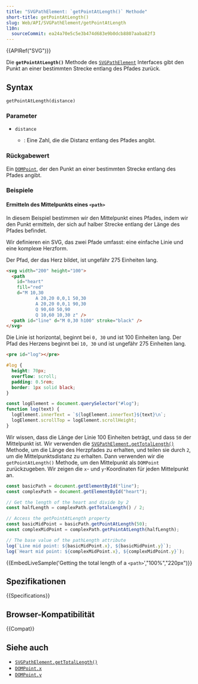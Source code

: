 ```yaml
---
title: "SVGPathElement: `getPointAtLength()` Methode"
short-title: getPointAtLength()
slug: Web/API/SVGPathElement/getPointAtLength
l10n:
  sourceCommit: ea24a70e5c5e3b474d683e9b0dcb8807aaba82f3
---
```


{{APIRef("SVG")}}

Die **`getPointAtLength()`** Methode des [`SVGPathElement`](/de/docs/Web/API/SVGPathElement) Interfaces gibt den Punkt an einer bestimmten Strecke entlang des Pfades zurück.

## Syntax

```js-nolint
getPointAtLength(distance)
```

### Parameter

- `distance`

  - : Eine Zahl, die die Distanz entlang des Pfades angibt.

### Rückgabewert

Ein [`DOMPoint`](/de/docs/Web/API/DOMPoint), der den Punkt an einer bestimmten Strecke entlang des Pfades angibt.

### Beispiele

#### Ermitteln des Mittelpunkts eines `<path>`

In diesem Beispiel bestimmen wir den Mittelpunkt eines Pfades, indem wir den Punkt ermitteln, der sich auf halber Strecke entlang der Länge des Pfades befindet.

Wir definieren ein SVG, das zwei Pfade umfasst: eine einfache Linie und eine komplexe Herzform.

Der Pfad, der das Herz bildet, ist ungefähr 275 Einheiten lang.

```html
<svg width="200" height="100">
  <path
    id="heart"
    fill="red"
    d="M 10,30
           A 20,20 0,0,1 50,30
           A 20,20 0,0,1 90,30
           Q 90,60 50,90
           Q 10,60 10,30 z" />
  <path id="line" d="M 0,30 h100" stroke="black" />
</svg>
```

Die Linie ist horizontal, beginnt bei `0, 30` und ist 100 Einheiten lang.
Der Pfad des Herzens beginnt bei `10, 30` und ist ungefähr 275 Einheiten lang.

```html hidden
<pre id="log"></pre>
```

```css hidden
#log {
  height: 70px;
  overflow: scroll;
  padding: 0.5rem;
  border: 1px solid black;
}
```

```js hidden
const logElement = document.querySelector("#log");
function log(text) {
  logElement.innerText = `${logElement.innerText}${text}\n`;
  logElement.scrollTop = logElement.scrollHeight;
}
```

Wir wissen, dass die Länge der Linie 100 Einheiten beträgt, und dass `50` der Mittelpunkt ist.
Wir verwenden die [`SVGPathElement.getTotalLength()`](/de/docs/Web/API/SVGPathElement/getTotalLength) Methode, um die Länge des Herzpfades zu erhalten, und teilen sie durch `2`, um die Mittelpunktsdistanz zu erhalten.
Dann verwenden wir die `getPointAtLength()` Methode, um den Mittelpunkt als `DOMPoint` zurückzugeben.
Wir zeigen die `x`- und `y`-Koordinaten für jeden Mittelpunkt an.

```js
const basicPath = document.getElementById("line");
const complexPath = document.getElementById("heart");

// Get the length of the heart and divide by 2
const halfLength = complexPath.getTotalLength() / 2;

// Access the getPointAtLength property
const basicMidPoint = basicPath.getPointAtLength(50);
const complexMidPoint = complexPath.getPointAtLength(halfLength);

// The base value of the pathLength attribute
log(`Line mid point: ${basicMidPoint.x}, ${basicMidPoint.y}`);
log(`Heart mid point: ${complexMidPoint.x}, ${complexMidPoint.y}`);
```

{{EmbedLiveSample('Getting the total length of a `<path>`',"100%","220px")}}

## Spezifikationen

{{Specifications}}

## Browser-Kompatibilität

{{Compat}}

## Siehe auch

- [`SVGPathElement.getTotalLength()`](/de/docs/Web/API/SVGPathElement/getTotalLength)
- [`DOMPoint.x`](/de/docs/Web/API/DOMPoint/x)
- [`DOMPoint.y`](/de/docs/Web/API/DOMPoint/y)
